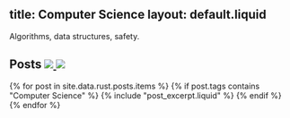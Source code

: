 title: Computer Science
layout: default.liquid
---

Algorithms, data structures, safety.

<h2>
  Posts
  <a class="feedicon" href="/computer-science/feed.rss" title="Computer Science RSS Feed">
    <img src="/images/rss.svg" />
  </a>
  <a class="feedicon" href="/computer-science/feed.json" title="Computer Science JSON Feed">
    <img src="/images/jsonfeed.png" />
  </a>
</h2>

{% for post in site.data.rust.posts.items %}
  {% if post.tags contains "Computer Science" %}
  {% include "post_excerpt.liquid" %}
  {% endif %}
{% endfor %}
